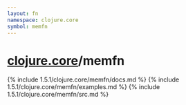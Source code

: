 ```yaml
---
layout: fn
namespace: clojure.core
symbol: memfn
---
```


# [clojure.core](../)/memfn

{% include 1.5.1/clojure.core/memfn/docs.md %}
{% include 1.5.1/clojure.core/memfn/examples.md %}
{% include 1.5.1/clojure.core/memfn/src.md %}

